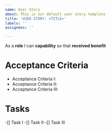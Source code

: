 ```yaml
---
name: User Story
about: This is our default user story template
title: 'USER STORY: <TITLE>'
labels: ''
assignees: ''

---
```


As a **role** I can **capability** so that **received benefit**

# Acceptance Criteria

- Acceptance Criteria I:
- Acceptance Criteria II:
- Acceptance Criteria III:

# Tasks

-[] Task I
-[] Task II
-[] Task III
